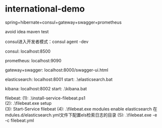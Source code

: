 # international-demo

spring+hibernate+consul+gateway+swagger+prometheus

avoid idea maven test

consul进入开发者模式：consul agent -dev

consul: localhost:8500

prometheus: localhost:9090

gateway+swagger: localhost:8000/swagger-ui.html

elasticsearch: localhost:8001     start: .\elasticsearch.bat

kibana: localhost:8002     start: .\kibana.bat

filebeat: (1): .\install-service-filebeat.ps1     
          (2): .\filebeat.exe setup     
          (3): Start-Service filebeat
          (4): .\filebeat.exe modules enable elasticsearch     在mdules.d/elasticsearch.yml文件下配置els检索日志的目录
          (5): .\filebeat.exe -e -c filebeat.yml





